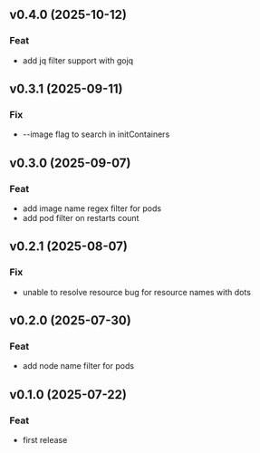 ## v0.4.0 (2025-10-12)

### Feat

- add jq filter support with gojq

## v0.3.1 (2025-09-11)

### Fix

- --image flag to search in initContainers

## v0.3.0 (2025-09-07)

### Feat

- add image name regex filter for pods
- add pod filter on restarts count

## v0.2.1 (2025-08-07)

### Fix

- unable to resolve resource bug for resource names with dots

## v0.2.0 (2025-07-30)

### Feat

- add node name filter for pods

## v0.1.0 (2025-07-22)

### Feat

- first release
